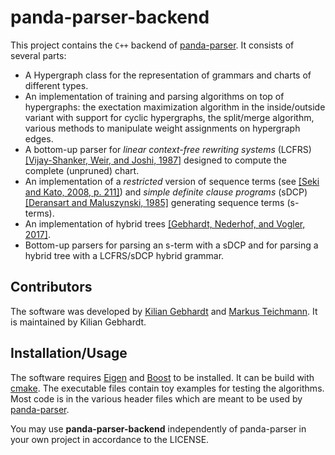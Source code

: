 # panda-parser-backend

This project contains the `C++` backend of [panda-parser](https://github.com/kilian-gebhardt/panda-parser). It consists of several parts:

- A Hypergraph class for the representation of grammars and charts of different types.
- An implementation of training and parsing algorithms on top of hypergraphs: the exectation maximization algorithm in the inside/outside variant with support for cyclic hypergraphs, the split/merge algorithm, various methods to manipulate weight assignments on hypergraph edges.
- A bottom-up parser for *linear context-free rewriting systems* (LCFRS) [[Vijay-Shanker, Weir, and Joshi, 1987]](https://doi.org/10.3115/981175.981190) designed to compute the complete (unpruned) chart.
- An implementation of a *restricted* version of sequence terms (see [[Seki and Kato, 2008, p. 211]](https://doi.org/10.1093/ietisy/e91-d.2.209)) and *simple definite clause programs* (sDCP) [[Deransart and Maluszynski, 1985]](https://doi.org/10.1016/0743-1066(85)90015-9) generating sequence terms (s-terms).
- An implementation of hybrid trees [[Gebhardt, Nederhof, and Vogler, 2017]](https://doi.org/10.1162/COLI_a_00291).
- Bottom-up parsers for parsing an s-term with a sDCP and for parsing a hybrid tree with a LCFRS/sDCP hybrid grammar.

## Contributors
The software was developed by [Kilian Gebhardt](wwwtcs.inf.tu-dresden.de/~kilian/) and [Markus Teichmann](https://wwwtcs.inf.tu-dresden.de/~teichm/). It is maintained by Kilian Gebhardt.

## Installation/Usage
The software requires [Eigen](http://eigen.tuxfamily.org) and [Boost](https://www.boost.org/) to be installed. 
It can be build with [cmake](https://cmake.org/). The executable files contain toy examples for testing the algorithms. Most code is in the various header files which are meant to be used by [panda-parser](https://github.com/kilian-gebhardt/panda-parser). 

You may use **panda-parser-backend** independently of panda-parser in your own project in accordance to the LICENSE.